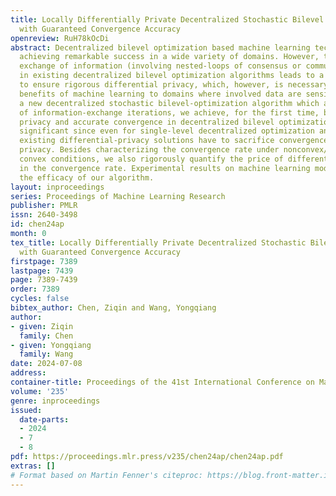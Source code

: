 ```yaml
---
title: Locally Differentially Private Decentralized Stochastic Bilevel Optimization
  with Guaranteed Convergence Accuracy
openreview: RuH78kOcDi
abstract: Decentralized bilevel optimization based machine learning techniques are
  achieving remarkable success in a wide variety of domains. However, the intensive
  exchange of information (involving nested-loops of consensus or communication iterations)
  in existing decentralized bilevel optimization algorithms leads to a great challenge
  to ensure rigorous differential privacy, which, however, is necessary to bring the
  benefits of machine learning to domains where involved data are sensitive. By proposing
  a new decentralized stochastic bilevel-optimization algorithm which avoids nested-loops
  of information-exchange iterations, we achieve, for the first time, both differential
  privacy and accurate convergence in decentralized bilevel optimization. This is
  significant since even for single-level decentralized optimization and learning,
  existing differential-privacy solutions have to sacrifice convergence accuracy for
  privacy. Besides characterizing the convergence rate under nonconvex/convex/strongly
  convex conditions, we also rigorously quantify the price of differential privacy
  in the convergence rate. Experimental results on machine learning models confirm
  the efficacy of our algorithm.
layout: inproceedings
series: Proceedings of Machine Learning Research
publisher: PMLR
issn: 2640-3498
id: chen24ap
month: 0
tex_title: Locally Differentially Private Decentralized Stochastic Bilevel Optimization
  with Guaranteed Convergence Accuracy
firstpage: 7389
lastpage: 7439
page: 7389-7439
order: 7389
cycles: false
bibtex_author: Chen, Ziqin and Wang, Yongqiang
author:
- given: Ziqin
  family: Chen
- given: Yongqiang
  family: Wang
date: 2024-07-08
address:
container-title: Proceedings of the 41st International Conference on Machine Learning
volume: '235'
genre: inproceedings
issued:
  date-parts:
  - 2024
  - 7
  - 8
pdf: https://proceedings.mlr.press/v235/chen24ap/chen24ap.pdf
extras: []
# Format based on Martin Fenner's citeproc: https://blog.front-matter.io/posts/citeproc-yaml-for-bibliographies/
---
```

